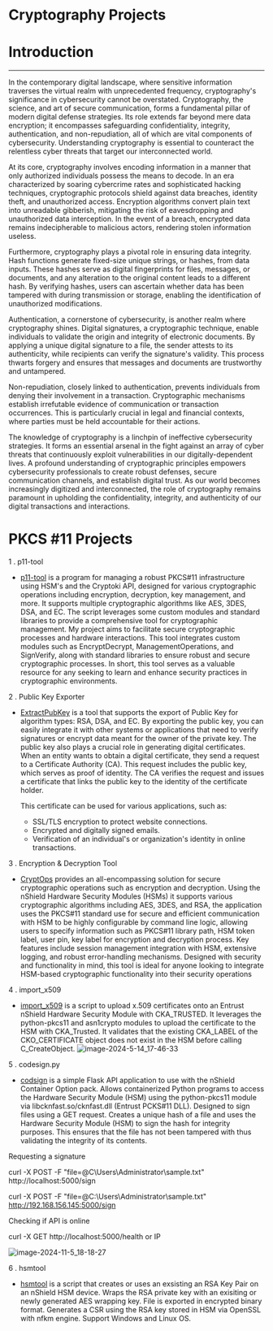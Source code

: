 #  Cryptography Projects #

# Introduction 
______________________________________________________
In the contemporary digital landscape, where sensitive information traverses the virtual realm with unprecedented frequency, cryptography's significance in cybersecurity cannot be overstated. Cryptography, the science, and art of secure communication, forms a fundamental pillar of modern digital defense strategies. Its role extends far beyond mere data encryption; it encompasses safeguarding confidentiality, integrity, authentication, and non-repudiation, all of which are vital components of cybersecurity. Understanding cryptography is essential  to counteract the relentless cyber threats that target our interconnected world.

At its core, cryptography involves encoding information in a manner that only authorized individuals possess the means to decode. In an era characterized by soaring cybercrime rates and sophisticated hacking techniques, cryptographic protocols shield against data breaches, identity theft, and unauthorized access. Encryption algorithms convert plain text into unreadable gibberish, mitigating the risk of eavesdropping and unauthorized data interception. In the event of a breach, encrypted data remains indecipherable to malicious actors, rendering stolen information useless.

Furthermore, cryptography plays a pivotal role in ensuring data integrity. Hash functions generate fixed-size unique strings, or hashes, from data inputs. These hashes serve as digital fingerprints for files, messages, or documents, and any alteration to the original content leads to a different hash. By verifying hashes, users can ascertain whether data has been tampered with during transmission or storage, enabling the identification of unauthorized modifications.

Authentication, a cornerstone of cybersecurity, is another realm where cryptography shines. Digital signatures, a cryptographic technique, enable individuals to validate the origin and integrity of electronic documents. By applying a unique digital signature to a file, the sender attests to its authenticity, while recipients can verify the signature's validity. This process thwarts forgery and ensures that messages and documents are trustworthy and untampered.

Non-repudiation, closely linked to authentication, prevents individuals from denying their involvement in a transaction. Cryptographic mechanisms establish irrefutable evidence of communication or transaction occurrences. This is particularly crucial in legal and financial contexts, where parties must be held accountable for their actions.

The knowledge of cryptography is a linchpin of ineffective cybersecurity strategies. It forms an essential arsenal in the fight against an array of cyber threats that continuously exploit vulnerabilities in our digitally-dependent lives. A profound understanding of cryptographic principles empowers cybersecurity professionals to create robust defenses, secure communication channels, and establish digital trust. As our world becomes increasingly digitized and interconnected, the role of cryptography remains paramount in upholding the confidentiality, integrity, and authenticity of our digital transactions and interactions.


# PKCS #11 Projects # 

1 . p11-tool

   - [p11-tool](https://github.com/krypt0k1/CryptographyProjects/tree/p11-tool.py) is a program for managing a robust PKCS#11 infrastructure using HSM's and the Cryptoki API, designed for various cryptographic operations including encryption, decryption, key management, and more. It supports multiple cryptographic algorithms like AES, 3DES, DSA, and EC. The script leverages some custom modules and standard libraries to provide a comprehensive tool for cryptographic management. My project aims to facilitate secure cryptographic processes and hardware interactions. This tool integrates custom modules such as EncryptDecrypt, ManagementOperations, and SignVerify, along with standard libraries to ensure robust and secure cryptographic processes. In short, this tool serves as a valuable resource for any seeking to learn and enhance security practices in cryptographic environments.


2 . Public Key Exporter
   - [ExtractPubKey](https://github.com/krypt0k1/CryptographyProjects/blob/main/extractpubkey.py) is a tool that supports the export of Public Key for algorithm types: RSA, DSA, and EC. By exporting the public key, you can easily integrate it with other systems or applications that need to verify signatures or encrypt data meant for the owner of the private key. The public key also plays a crucial role in generating digital certificates. When an entity wants to obtain a digital certificate, they send a request to a Certificate Authority (CA). This request includes the public key, which serves as proof of identity. The CA verifies the request and issues a certificate that links the public key to the identity of the certificate holder.
     
     This certificate can be used for various applications, such as:
      * SSL/TLS encryption to protect website connections.
      * Encrypted and digitally signed emails.
      * Verification of an individual's or organization's identity in online transactions.
        
3 . Encryption & Decryption Tool 
   - [CryptOps](https://github.com/krypt0k1/CryptographyProjects/blob/main/cryptops.py) provides an all-encompassing solution for secure cryptographic operations such as encryption and decryption. Using the nShield Hardware Security Modules (HSMs) it supports various cryptographic algorithms including AES, 3DES, and RSA, the application uses the PKCS#11 standard use for secure and efficient communication with HSM to be highly configurable by command line logic, allowing users to specify information such as PKCS#11 library path, HSM token label, user pin, key label for encryption and decryption process. Key features include session management integration with HSM, extensive logging, and robust error-handling mechanisms. Designed with security and functionality in mind, this tool is ideal for anyone looking to integrate HSM-based cryptographic functionality into their security operations

4 . import_x509 
   - [import_x509](https://github.com/krypt0k1/CryptographyProjects/blob/main/import_x509.py) is a script to upload x.509 certificates onto an Entrust nShield Hardware Security Module with CKA_TRUSTED. It leverages the python-pkcs11 and asn1crypto modules to upload the certificate to the HSM with CKA_Trusted. It validates that the existing CKA_LABEL of the CKO_CERTIFICATE object does not exist in the HSM before calling C_CreateObject.
     ![image-2024-5-14_17-46-33](https://github.com/krypt0k1/CryptographyProjects/assets/111711434/641fd8df-7e5f-4d5c-ae0e-3d532a581c0a)

5 . codesign.py 
   - [codsign](https://github.com/krypt0k1/CryptographyProjects/blob/main/codesign.py) is a simple Flask API application to use with the nShield Container Option pack. Allows containerized Python programs to access the Hardware Security Module (HSM) using the python-pkcs11 module via libcknfast.so/cknfast.dll (Entrust PCKS#11 DLL). Designed to sign files using a GET request. Creates a unique hash of a file and uses the Hardware Security Module (HSM) to sign the hash for integrity purposes. This ensures that the file has not been tampered with thus validating the integrity of its contents.   

Requesting a signature

curl -X POST -F "file=@C\Users\Administrator\sample.txt" http://localhost:5000/sign

curl -X POST -F "file=@C:\\Users\\Administrator\\sample.txt" http://192.168.156.145:5000/sign

Checking if API is online

curl -X GET http://localhost:5000/health or IP


![image-2024-11-5_18-18-27](https://github.com/user-attachments/assets/3d8e91e7-badf-4a0d-b06f-8e838d4fbecf)

6 . hsmtool
   - [hsmtool](https://github.com/krypt0k1/CryptographyProjects/blob/main/hsmtool.py) is a script that creates or uses an exsisting an RSA Key Pair on an nShield HSM device. Wraps the RSA private key with an exisiting or newly generated AES wrapping key.  File is exported in encrypted binary format. Generates a CSR using the RSA key stored in HSM via OpenSSL with nfkm engine. Support Windows and Linux OS.




